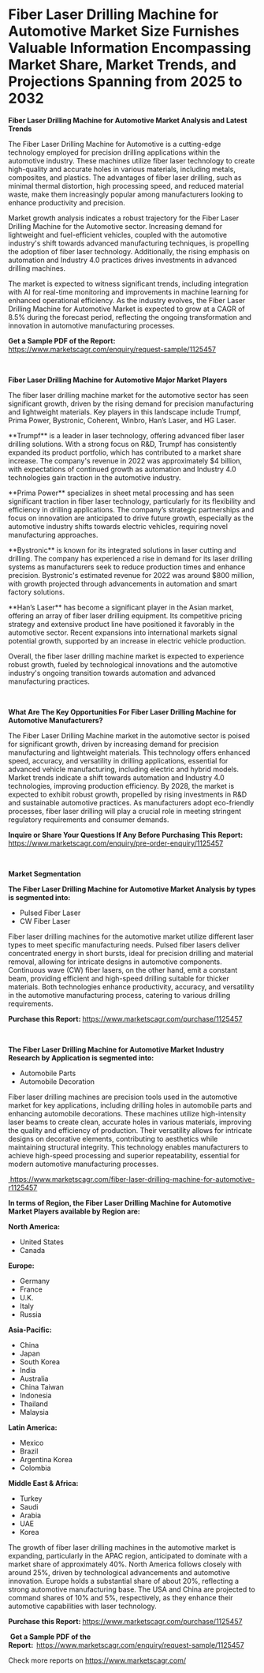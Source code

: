 <p><h1>Fiber Laser Drilling Machine for Automotive Market Size Furnishes Valuable Information Encompassing Market Share, Market Trends, and Projections Spanning from 2025 to 2032</h1></p><p><strong>Fiber Laser Drilling Machine for Automotive Market Analysis and Latest Trends</strong></p>
<p><p>The Fiber Laser Drilling Machine for Automotive is a cutting-edge technology employed for precision drilling applications within the automotive industry. These machines utilize fiber laser technology to create high-quality and accurate holes in various materials, including metals, composites, and plastics. The advantages of fiber laser drilling, such as minimal thermal distortion, high processing speed, and reduced material waste, make them increasingly popular among manufacturers looking to enhance productivity and precision.</p><p>Market growth analysis indicates a robust trajectory for the Fiber Laser Drilling Machine for the Automotive sector. Increasing demand for lightweight and fuel-efficient vehicles, coupled with the automotive industry's shift towards advanced manufacturing techniques, is propelling the adoption of fiber laser technology. Additionally, the rising emphasis on automation and Industry 4.0 practices drives investments in advanced drilling machines.</p><p>The market is expected to witness significant trends, including integration with AI for real-time monitoring and improvements in machine learning for enhanced operational efficiency. As the industry evolves, the Fiber Laser Drilling Machine for Automotive Market is expected to grow at a CAGR of 8.5% during the forecast period, reflecting the ongoing transformation and innovation in automotive manufacturing processes.</p></p>
<p><strong>Get a Sample PDF of the Report:&nbsp;</strong> <a href="https://www.marketscagr.com/enquiry/request-sample/1125457?utm_campaign=1126&utm_medium=2&utm_source=Github&utm_content=ia&utm_term=24022025&utm_id=fiber-laser-drilling-machine-for-automotive">https://www.marketscagr.com/enquiry/request-sample/1125457</a></p>
<p>&nbsp;</p>
<p><strong>Fiber Laser Drilling Machine for Automotive Major Market Players</strong></p>
<p><p>The fiber laser drilling machine market for the automotive sector has seen significant growth, driven by the rising demand for precision manufacturing and lightweight materials. Key players in this landscape include Trumpf, Prima Power, Bystronic, Coherent, Winbro, Han’s Laser, and HG Laser.</p><p>**Trumpf** is a leader in laser technology, offering advanced fiber laser drilling solutions. With a strong focus on R&D, Trumpf has consistently expanded its product portfolio, which has contributed to a market share increase. The company's revenue in 2022 was approximately $4 billion, with expectations of continued growth as automation and Industry 4.0 technologies gain traction in the automotive industry.</p><p>**Prima Power** specializes in sheet metal processing and has seen significant traction in fiber laser technology, particularly for its flexibility and efficiency in drilling applications. The company’s strategic partnerships and focus on innovation are anticipated to drive future growth, especially as the automotive industry shifts towards electric vehicles, requiring novel manufacturing approaches.</p><p>**Bystronic** is known for its integrated solutions in laser cutting and drilling. The company has experienced a rise in demand for its laser drilling systems as manufacturers seek to reduce production times and enhance precision. Bystronic's estimated revenue for 2022 was around $800 million, with growth projected through advancements in automation and smart factory solutions.</p><p>**Han’s Laser** has become a significant player in the Asian market, offering an array of fiber laser drilling equipment. Its competitive pricing strategy and extensive product line have positioned it favorably in the automotive sector. Recent expansions into international markets signal potential growth, supported by an increase in electric vehicle production.</p><p>Overall, the fiber laser drilling machine market is expected to experience robust growth, fueled by technological innovations and the automotive industry's ongoing transition towards automation and advanced manufacturing practices.</p></p>
<p>&nbsp;</p>
<p><strong>What Are The Key Opportunities For Fiber Laser Drilling Machine for Automotive Manufacturers?</strong></p>
<p><p>The Fiber Laser Drilling Machine market in the automotive sector is poised for significant growth, driven by increasing demand for precision manufacturing and lightweight materials. This technology offers enhanced speed, accuracy, and versatility in drilling applications, essential for advanced vehicle manufacturing, including electric and hybrid models. Market trends indicate a shift towards automation and Industry 4.0 technologies, improving production efficiency. By 2028, the market is expected to exhibit robust growth, propelled by rising investments in R&D and sustainable automotive practices. As manufacturers adopt eco-friendly processes, fiber laser drilling will play a crucial role in meeting stringent regulatory requirements and consumer demands.</p></p>
<p><strong>Inquire or Share Your Questions If Any Before Purchasing This Report:</strong> <a href="https://www.marketscagr.com/enquiry/pre-order-enquiry/1125457?utm_campaign=1126&utm_medium=2&utm_source=Github&utm_content=ia&utm_term=24022025&utm_id=fiber-laser-drilling-machine-for-automotive">https://www.marketscagr.com/enquiry/pre-order-enquiry/1125457</a></p>
<p>&nbsp;</p>
<p><strong>Market Segmentation</strong></p>
<p><strong>The Fiber Laser Drilling Machine for Automotive Market Analysis by types is segmented into:</strong></p>
<p><ul><li>Pulsed Fiber Laser</li><li>CW Fiber Laser</li></ul></p>
<p><p>Fiber laser drilling machines for the automotive market utilize different laser types to meet specific manufacturing needs. Pulsed fiber lasers deliver concentrated energy in short bursts, ideal for precision drilling and material removal, allowing for intricate designs in automotive components. Continuous wave (CW) fiber lasers, on the other hand, emit a constant beam, providing efficient and high-speed drilling suitable for thicker materials. Both technologies enhance productivity, accuracy, and versatility in the automotive manufacturing process, catering to various drilling requirements.</p></p>
<p><strong>Purchase this Report:&nbsp;</strong><a href="https://www.marketscagr.com/purchase/1125457?utm_campaign=1126&utm_medium=2&utm_source=Github&utm_content=ia&utm_term=24022025&utm_id=fiber-laser-drilling-machine-for-automotive">https://www.marketscagr.com/purchase/1125457</a></p>
<p>&nbsp;</p>
<p><strong>The Fiber Laser Drilling Machine for Automotive Market Industry Research by Application is segmented into:</strong></p>
<p><ul><li>Automobile Parts</li><li>Automobile Decoration</li></ul></p>
<p><p>Fiber laser drilling machines are precision tools used in the automotive market for key applications, including drilling holes in automobile parts and enhancing automobile decorations. These machines utilize high-intensity laser beams to create clean, accurate holes in various materials, improving the quality and efficiency of production. Their versatility allows for intricate designs on decorative elements, contributing to aesthetics while maintaining structural integrity. This technology enables manufacturers to achieve high-speed processing and superior repeatability, essential for modern automotive manufacturing processes.</p></p>
<p><a href="https://www.marketscagr.com/fiber-laser-drilling-machine-for-automotive-r1125457?utm_campaign=1126&utm_medium=2&utm_source=Github&utm_content=ia&utm_term=24022025&utm_id=fiber-laser-drilling-machine-for-automotive">&nbsp;https://www.marketscagr.com/fiber-laser-drilling-machine-for-automotive-r1125457</a></p>
<p><strong>In terms of Region, the Fiber Laser Drilling Machine for Automotive Market Players available by Region are:</strong></p>
<p>
    <p> <strong> North America: </strong>
        <ul>
            <li>United States</li>
            <li>Canada</li>
        </ul>
        </p> 
    <p> <strong> Europe: </strong>
        <ul>
            <li>Germany</li>
            <li>France</li>
            <li>U.K.</li>
            <li>Italy</li>
            <li>Russia</li>
        </ul>
        </p> 
    <p> <strong> Asia-Pacific: </strong>
        <ul>
            <li>China</li>
            <li>Japan</li>
            <li>South Korea</li>
            <li>India</li>
            <li>Australia</li>
            <li>China Taiwan</li>
            <li>Indonesia</li>
            <li>Thailand</li>
            <li>Malaysia</li>
        </ul>
        </p> 
    <p> <strong> Latin America: </strong>
        <ul>
            <li>Mexico</li>
            <li>Brazil</li>
            <li>Argentina Korea</li>
            <li>Colombia</li>
        </ul>
        </p> 
    <p> <strong> Middle East & Africa: </strong>
        <ul>
            <li>Turkey</li>
            <li>Saudi</li>
            <li>Arabia</li>
            <li>UAE</li>
            <li>Korea</li>
        </ul>
    </p>
    </p>
<p><p>The growth of fiber laser drilling machines in the automotive market is expanding, particularly in the APAC region, anticipated to dominate with a market share of approximately 40%. North America follows closely with around 25%, driven by technological advancements and automotive innovation. Europe holds a substantial share of about 20%, reflecting a strong automotive manufacturing base. The USA and China are projected to command shares of 10% and 5%, respectively, as they enhance their automotive capabilities with laser technology.</p></p>
<p><strong>Purchase this Report: </strong><a href="https://www.marketscagr.com/purchase/1125457?utm_campaign=1126&utm_medium=2&utm_source=Github&utm_content=ia&utm_term=24022025&utm_id=fiber-laser-drilling-machine-for-automotive">https://www.marketscagr.com/purchase/1125457</a></p>
<p>&nbsp;<strong>Get a Sample PDF of the Report:&nbsp;&nbsp;</strong><a href="https://www.marketscagr.com/enquiry/request-sample/1125457?utm_campaign=1126&utm_medium=2&utm_source=Github&utm_content=ia&utm_term=24022025&utm_id=fiber-laser-drilling-machine-for-automotive">https://www.marketscagr.com/enquiry/request-sample/1125457</a></p>
<p><strong></strong></p>
<p>Check more reports on <a href="https://www.marketscagr.com/?utm_campaign=1126&utm_medium=2&utm_source=Github&utm_content=ia&utm_term=24022025&utm_id=fiber-laser-drilling-machine-for-automotive">https://www.marketscagr.com/</a></p>